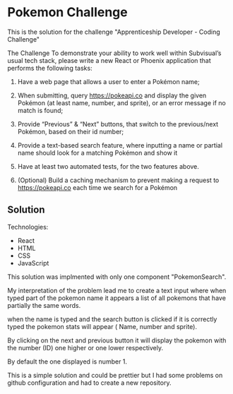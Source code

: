 # Pokemon Challenge

This is the solution for the challenge "Apprenticeship Developer - Coding
Challenge"

The Challenge
To demonstrate your ability to work well within Subvisual’s usual tech stack,
please write a new React or Phoenix application that performs the following
tasks:

1. Have a web page that allows a user to enter a Pokémon name;
2. When submitting, query https://pokeapi.co and display the given
Pokémon (at least name, number, and sprite), or an error message if no
match is found;
3. Provide “Previous” & “Next” buttons, that switch to the previous/next
Pokémon, based on their id number;

4. Provide a text-based search feature, where inputting a name or partial
name should look for a matching Pokémon and show it
5. Have at least two automated tests, for the two features above.
6. (Optional) Build a caching mechanism to prevent making a request to
https://pokeapi.co each time we search for a Pokémon

## Solution

Technologies:
- React
- HTML
- CSS
- JavaScript

This solution was implmented with only one component "PokemonSearch".

My interpretation of the problem lead me to create a text input where when typed part of the pokemon name it appears a list of all pokemons that have partially the same words.

when the name is typed and the search button is clicked if it is correctly typed the pokemon stats will appear ( Name, number and sprite).

By clicking on the next and previous button it will display the pokemon with the number (ID) one higher or one lower respectively.

By default the one displayed is number 1.

This is a simple solution and could be prettier but I had some problems on github configuration and had to create a new repository.
